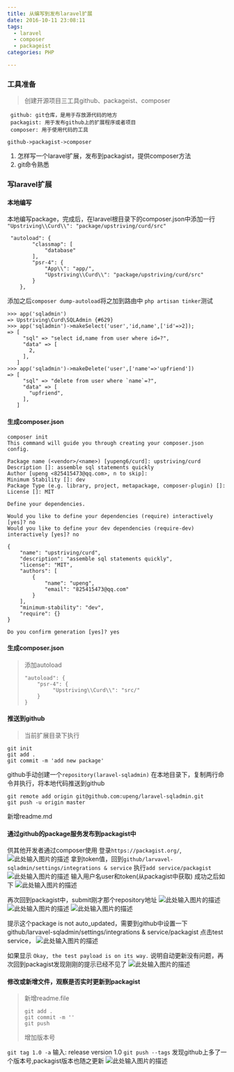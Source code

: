```yaml
---
title: 从编写到发布laravel扩展
date: 2016-10-11 23:08:11
tags: 
  - laravel
  - composer
  - packageist
categories: PHP

---
```


### [](#工具准备 "工具准备")工具准备

> 创建开源项目三工具github、packageist、composer

```
 github: git仓库，是用于存放源代码的地方
 packagist: 用于发布github上的扩展程序或者项目
 composer: 用于使用代码的工具

```

<!-- more -->

`github->packagist->composer`

1.  怎样写一个laravel扩展，发布到packagist，提供composer方法
2.  git命令熟悉

### [](#写laravel扩展 "写laravel扩展")写laravel扩展

#### [](#本地编写 "本地编写")本地编写

本地编写package，完成后，在laravel根目录下的composer.json中添加一行
`"Upstriving\\Curd\\": "package/upstriving/curd/src"`

```
 "autoload": {
        "classmap": [
            "database"
        ],
        "psr-4": {
            "App\\": "app/",
            "Upstriving\\Curd\\": "package/upstriving/curd/src"
        }
    },

```

添加之后`composer dump-autoload`将之加到路由中
`php artisan tinker`测试

```
>>> app('sqladmin')
=> Upstriving\Curd\SQLAdmin {#629}
>>> app('sqladmin')->makeSelect('user','id,name',['id'=>2]);
=> [
     "sql" => "select id,name from user where id=?",
     "data" => [
       2,
     ],
   ]
>>> app('sqladmin')->makeDelete('user',['name'=>'upfriend'])
=> [
     "sql" => "delete from user where `name`=?",
     "data" => [
       "upfriend",
     ],
   ]

```

#### [](#生成composer-json "生成composer.json")生成composer.json

```
composer init
This command will guide you through creating your composer.json config.

Package name (<vendor>/<name>) [yupeng6/curd]: upstriving/curd
Description []: assemble sql statements quickly
Author [upeng <825415473@qq.com>, n to skip]:
Minimum Stability []: dev
Package Type (e.g. library, project, metapackage, composer-plugin) []:
License []: MIT

Define your dependencies.

Would you like to define your dependencies (require) interactively [yes]? no
Would you like to define your dev dependencies (require-dev) interactively [yes]? no

{
    "name": "upstriving/curd",
    "description": "assemble sql statements quickly",
    "license": "MIT",
    "authors": [
        {
            "name": "upeng",
            "email": "825415473@qq.com"
        }
    ],
    "minimum-stability": "dev",
    "require": {}
}

Do you confirm generation [yes]? yes

```

#### [](#生成composer-json-1 "生成composer.json")生成composer.json

> 添加autoload
> 
> ```
> "autoload": {
>     "psr-4": {
>          "Upstriving\\Curd\\": "src/"
>     }
> }
> 
> ```

#### [](#推送到github "推送到github")推送到github

> 当前扩展目录下执行

```
git init
git add .
git commit -m 'add new package'

```

github手动创建一个`repository(laravel-sqladmin)`
在本地目录下，复制两行命令并执行，将本地代码推送到github

```
git remote add origin git@github.com:upeng/laravel-sqladmin.git
git push -u origin master

```

新增readme.md

#### [](#通过github的package服务发布到packagist中 "通过github的package服务发布到packagist中")通过github的package服务发布到packagist中

供其他开发者通过composer使用
登录`https://packagist.org/`,
![此处输入图片的描述](http://ww2.sinaimg.cn/mw690/006iFiRLjw1f8o4ehp6l9j31c30kejve.jpg)
拿到token值，回到`github/larvavel-sqladmin/settings/integrations & service`
执行`add service/packagist`
![此处输入图片的描述](http://ww2.sinaimg.cn/mw690/006iFiRLjw1f8o4eibz58j31j50u9gsy.jpg)
输入用户名user和token(从packagist中获取)
成功之后如下
![此处输入图片的描述](http://ww3.sinaimg.cn/mw690/006iFiRLjw1f8o4eizjdvj31k70ra7bl.jpg)

再次回到packagist中，submit刚才那个repository地址
![此处输入图片的描述](http://ww3.sinaimg.cn/mw690/006iFiRLjw1f8o4ejjp7zj30wk0d8jsx.jpg)
![此处输入图片的描述](http://ww2.sinaimg.cn/mw690/006iFiRLjw1f8o4ek6aagj30wp0epmzr.jpg)
![此处输入图片的描述](http://ww1.sinaimg.cn/mw690/006iFiRLjw1f8o4ektd7qj318o0hg77p.jpg)

提示这个package is not auto_updated，需要到github中设置一下
github/larvavel-sqladmin/settings/integrations & service/packagist
点击test service，
![此处输入图片的描述](http://ww3.sinaimg.cn/mw690/006iFiRLjw1f8o4elc6eej31600q6wiv.jpg)

如果显示
`Okay, the test payload is on its way.`
说明自动更新没有问题，再次回到packagist发现刚刚的提示已经不见了
![此处输入图片的描述](http://ww3.sinaimg.cn/mw690/006iFiRLjw1f8o4em26svj30n10d5myx.jpg)

#### [](#修改或新增文件，观察是否实时更新到packagist "修改或新增文件，观察是否实时更新到packagist")修改或新增文件，观察是否实时更新到packagist

> 新增readme.file
> 
> ```
> git add .
> git commit -m ''
> git push
> 
> ```
> 
> 增加版本号

`git tag 1.0 -a`
输入: release version 1.0
`git push --tags`
发现github上多了一个版本号,packagist版本也随之更新
![此处输入图片的描述](http://ww3.sinaimg.cn/mw690/006iFiRLjw1f8o4emqsblj312x0nv446.jpg)